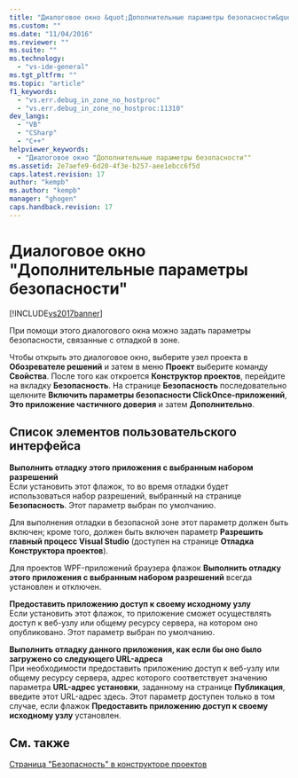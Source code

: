 ```yaml
---
title: "Диалоговое окно &quot;Дополнительные параметры безопасности&quot; | Microsoft Docs"
ms.custom: ""
ms.date: "11/04/2016"
ms.reviewer: ""
ms.suite: ""
ms.technology: 
  - "vs-ide-general"
ms.tgt_pltfrm: ""
ms.topic: "article"
f1_keywords: 
  - "vs.err.debug_in_zone_no_hostproc"
  - "vs.err.debug_in_zone_no_hostproc:11310"
dev_langs: 
  - "VB"
  - "CSharp"
  - "C++"
helpviewer_keywords: 
  - "Диалоговое окно "Дополнительные параметры безопасности""
ms.assetid: 2e7aefe9-6d20-4f3e-b257-aee1ebcc6f5d
caps.latest.revision: 17
author: "kempb"
ms.author: "kempb"
manager: "ghogen"
caps.handback.revision: 17
---
```

# Диалоговое окно &quot;Дополнительные параметры безопасности&quot;
[!INCLUDE[vs2017banner](../../code-quality/includes/vs2017banner.md)]

При помощи этого диалогового окна можно задать параметры безопасности, связанные с отладкой в зоне.  
  
 Чтобы открыть это диалоговое окно, выберите узел проекта в **Обозревателе решений** и затем в меню **Проект** выберите команду **Свойства**.  После того как откроется **Конструктор проектов**, перейдите на вкладку **Безопасность**.  На странице **Безопасность** последовательно щелкните **Включить параметры безопасности ClickOnce\-приложений**, **Это приложение частичного доверия** и затем **Дополнительно**.  
  
## Список элементов пользовательского интерфейса  
 **Выполнить отладку этого приложения с выбранным набором разрешений**  
 Если установить этот флажок, то во время отладки будет использоваться набор разрешений, выбранный на странице **Безопасность**.  Этот параметр выбран по умолчанию.  
  
 Для выполнения отладки в безопасной зоне этот параметр должен быть включен; кроме того, должен быть включен параметр **Разрешить главный процесс Visual Studio** \(доступен на странице **Отладка Конструктора проектов**\).  
  
 Для проектов WPF\-приложений браузера флажок **Выполнить отладку этого приложения с выбранным набором разрешений** всегда установлен и отключен.  
  
 **Предоставить приложению доступ к своему исходному узлу**  
 Если установить этот флажок, то приложение сможет осуществлять доступ к веб\-узлу или общему ресурсу сервера, на котором оно опубликовано.  Этот параметр выбран по умолчанию.  
  
 **Выполнить отладку данного приложения, как если бы оно было загружено со следующего URL\-адреса**  
 При необходимости предоставить приложению доступ к веб\-узлу или общему ресурсу сервера, адрес которого соответствует значению параметра **URL\-адрес установки**, заданному на странице **Публикация**, введите этот URL\-адрес здесь.  Этот параметр доступен только в том случае, если флажок **Предоставить приложению доступ к своему исходному узлу** установлен.  
  
## См. также  
 [Страница "Безопасность" в конструкторе проектов](../../ide/reference/security-page-project-designer.md)